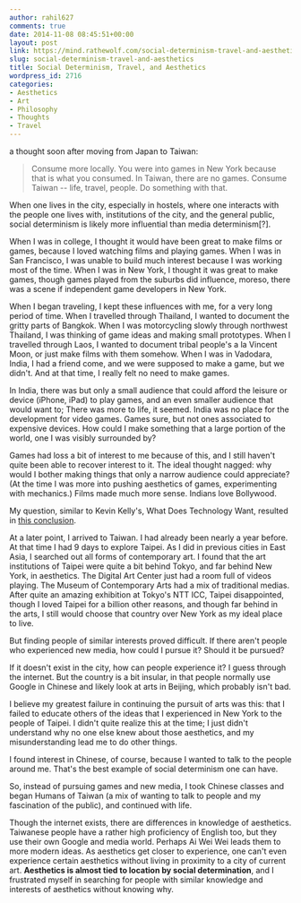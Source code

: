 ```yaml
---
author: rahil627
comments: true
date: 2014-11-08 08:45:51+00:00
layout: post
link: https://mind.rathewolf.com/social-determinism-travel-and-aesthetics/
slug: social-determinism-travel-and-aesthetics
title: Social Determinism, Travel, and Aesthetics
wordpress_id: 2716
categories:
- Aesthetics
- Art
- Philosophy
- Thoughts
- Travel
---
```


a thought soon after moving from Japan to Taiwan:


<blockquote>Consume more locally. You were into games in New York because that is what you consumed. In Taiwan, there are no games. Consume Taiwan -- life, travel, people. Do something with that.</blockquote>



When one lives in the city, especially in hostels, where one interacts with the people one lives with, institutions of the city, and the general public, social determinism is likely more influential than media determinism[?].

When I was in college, I thought it would have been great to make films or games, because I loved watching films and playing games. When I was in San Francisco, I was unable to build much interest because I was working most of the time. When I was in New York, I thought it was great to make games, though games played from the suburbs did influence, moreso, there was a scene if independent game developers in New York.

When I began traveling, I kept these influences with me, for a very long period of time. When I travelled through Thailand, I wanted to document the gritty parts of Bangkok. When I was motorcycling slowly through northwest Thailand, I was thinking of game ideas and making small prototypes. When I travelled through Laos, I wanted to document tribal people's a la Vincent Moon, or just make films with them somehow. When I was in Vadodara, India, I had a friend come, and we were supposed to make a game, but we didn't. And at that time, I really felt no need to make games.

In India, there was but only a small audience that could afford the leisure or device (iPhone, iPad) to play games, and an even smaller audience that would want to; There was more to life, it seemed. India was no place for the development for video games. Games sure, but not ones associated to expensive devices. How could I make something that a large portion of the world, one I was visibly surrounded by?

Games had loss a bit of interest to me because of this, and I still haven't quite been able to recover interest to it. The ideal thought nagged: why would I bother making things that only a narrow audience could appreciate? (At the time I was more into pushing aesthetics of games, experimenting with mechanics.) Films made much more sense. Indians love Bollywood.

My question, similar to Kevin Kelly's, What Does Technology Want, resulted in [this conclusion](https://mind.rathewolf.com/information-media-and-education).

At a later point, I arrived to Taiwan. I had already been nearly a year before. At that time I had 9 days to explore Taipei. As I did in previous cities in East Asia, I searched out all forms of contemporary art. I found that the art institutions of Taipei were quite a bit behind Tokyo, and far behind New York, in aesthetics. The Digital Art Center just had a room full of videos playing. The Museum of Contemporary Arts had a mix of traditional medias. After quite an amazing exhibition at Tokyo's NTT ICC, Taipei disappointed, though I loved Taipei for a billion other reasons, and though far behind in the arts, I still would choose that country over New York as my ideal place to live.

But finding people of similar interests proved difficult. If there aren't people who experienced new media, how could I pursue it? Should it be pursued?

If it doesn't exist in the city, how can people experience it? I guess through the internet. But the country is a bit insular, in that people normally use Google in Chinese and likely look at arts in Beijing, which probably isn't bad.

I believe my greatest failure in continuing the pursuit of arts was this: that I failed to educate others of the ideas that I experienced in New York to the people of Taipei. I didn't quite realize this at the time; I just didn't understand why no one else knew about those aesthetics, and my misunderstanding lead me to do other things.

I found interest in Chinese, of course, because I wanted to talk to the people around me. That's the best example of social determinism one can have.

So, instead of pursuing games and new media, I took Chinese classes and began Humans of Taiwan (a mix of wanting to talk to people and my fascination of the public), and continued with life.

Though the internet exists, there are differences in knowledge of aesthetics. Taiwanese people have a rather high proficiency of English too, but they use their own Google and media world. Perhaps Ai Wei Wei leads them to more modern ideas. As aesthetics get closer to experience, one can't even experience certain aesthetics without living in proximity to a city of current art. **Aesthetics is almost tied to location by social determination**, and I frustrated myself in searching for people with similar knowledge and interests of aesthetics without knowing why.
